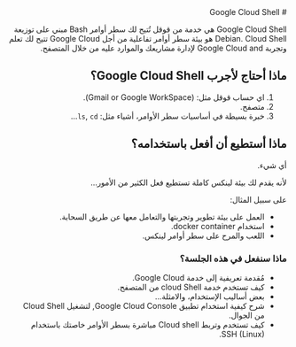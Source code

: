<div dir="rtl" lang="ar">
# Google Cloud Shell

Google Cloud Shell هي خدمة من قوقل تُتيح لك سطر أوامر Bash مبني على توزيعة Debian.
Cloud Shell هو بيئة سطر أوامر تفاعلية من أجل Google Cloud تتيح لك تعلم وتجربة Google Cloud and لإدارة مشاريعك والموارد عليه من خلال المتصفح.

## ماذا أحتاج لأجرب Google Cloud Shell؟

1. اي حساب قوقل مثل: (Gmail or Google WorkSpace).
2. متصفح.
3. خبرة بسيطة في أساسيات سطر الأوامر، أشياء مثل: `ls`, `cd`...

## ماذا أستطيع أن أفعل باستخدامه؟

أي شيء.

لأنه يقدم لك بيئة لينكس كاملة تستطيع فعل الكثير من الأمور...

على سبيل المثال: 

- العمل على بيئة تطوير وتجربتها والتعامل معها عن طريق السحابة.
- استخدام docker container.
- اللعب والمرح على سطر أوامر لينكس.

### ماذا سنفعل في هذه الجلسة؟ 

-  مُقدمة تعريفية إلى خدمة Google Cloud.
-  كيف تستخدم خدمة cloud Shell من المتصفح.
-  بعض أساليب الإستخدام، والامثلة...
-  شرح كيفية استخدام تطبيق Google Cloud Console, لتشغيل Cloud Shell من الجوال.
-  كيف تستخدم وتربط Cloud shell مباشرة بسطر الأوامر خاصتك باستخدام SSH (Linux).
